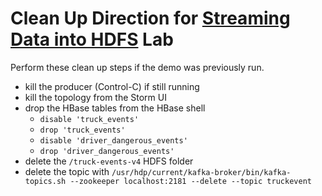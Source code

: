 # Clean Up Direction for [Streaming Data into HDFS](./README.md) Lab

Perform these clean up steps if the demo was previously run.

* kill the producer (Control-C) if still running
* kill the topology from the Storm UI
* drop the HBase tables from the HBase shell
	* `disable 'truck_events'`
	* `drop 'truck_events'`
	* `disable 'driver_dangerous_events'`
	* `drop 'driver_dangerous_events'`
* delete the `/truck-events-v4` HDFS folder
* delete the topic with `/usr/hdp/current/kafka-broker/bin/kafka-topics.sh --zookeeper localhost:2181 --delete --topic truckevent`